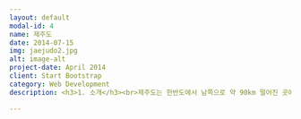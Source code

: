 ```yaml
---
layout: default
modal-id: 4
name: 제주도
date: 2014-07-15
img: jaejudo2.jpg
alt: image-alt
project-date: April 2014
client: Start Bootstrap
category: Web Development
description: <h3>1. 소개</h3><br>제주도는 한반도에서 남쪽으로 약 90km 떨어진 곳에 위치하며, 한라산(해발 1,950m)을 중심으로 남남서-북북동의 장축(약 73km)과 약 41km의 폭을 지닌 타원형의 본섬과 8개의 유인도로 이루어져 있다. 제주도의 면적은 1,847km2 으로, 휴양지로 유명한 화산섬인 태평양의 하와이섬(Big Island)과 대서양의 테너리페 카나리섬(Tenerife Canary Island)의 면적에 비해 각각 18%, 90%의 크기이다.<br>제주도는 비록 바다에 의해 둘러싸여 있지만 대륙붕 위에서 이루어진 대륙지각내 화산활동(continental intraplate volcanism)에 의해 만들어진 화산섬이기 때문에, 그 지질학적인 특징은 울릉도, 독도, 그리고 다른 해양 화산도(예, 하와이섬)와는 근본적인 차이를 지닌다.<br>제주도 중앙부에는 한라산이 있고 368개의 오름이 섬 전체에 고루 분포해 있다. 한라산 정상의 백록담은 화구로서 지름이 575m이고 깊이가 100m이다. 제주도는 동북동 방향으로 신장된 타원형의 형태를 이루며, 한라산을 정점으로 가운데가 볼록한 형태를 하고 있다. 제주도를 멀리서 보면 서쪽과 동쪽은 완만하고, 한라산에서 제주시와 서귀포시 쪽으로는 험준하다. 서쪽과 동쪽의 완만한 저지대 지역에는 파호이호이 용암이 굳어서 된 암석이, 북쪽과 남쪽 지역에는 아아 용암이 굳어서 된 암석이 주로 분포한다.<br><br><br><h3>2. 위치</h3><br><P align><img src="제주도위치.png"></P><br>제주도는 한반도에서 남쪽으로 약 90km 떨어진 곳에 위치하고 있다.<br><br><h3>3. 여행지</h3><br><img src="성산일출봉.png"><br><h4>" 성산일출봉 "</h4><br>조선 왕조의 법궁, 조선의 중심지인 경복궁은 조선시대에 만들어진 다섯 개의 궁궐 중 첫번째로 만들어진 곳으로 조선 왕조의 법궁이다.<br> 한양을 도읍으로 정한 후 종묘, 성곽과 사대문, 궁궐 등을 짓기 시작하는데 1394년 공사를 싲가해 이듬해인 1395년에 경복궁을 완성한다. '큰 복을 누리라'는 뜻으로 가진 '경복'이라는 이름은 정도전이 지은 것이다.<br> 왕자의 난 등이 일어나면서 다시 개경으로 천도하는 등 조선 초기 혼란한 정치 상황 속에서 경복궁은 궁궐로서 그 역할을 제대로 못하다가 세종 때에 이르러 정치 상황이 안정되고 비로소 이 곳이 조선왕조의 중심지로 역할을 하게 된다. <br><br><br><br><P align><img src="쇠소깍.png"></P><br><h4>" 쇠소깍 "</h4><br>서울특별시 용산구 서빙고동과 서초구 반포동을 잇는 다리인데 한국 최초의 2층 교량으로 1층은 홍수가 났을 떄 물에 잠기도록 설계된 잠수교이고, 2층이 반포대교이다. 잠수교는 1975년 9월에 착공해 이듬해 7월 15일 완공하였고, 반포대교는 1980년 1월에 착공해 1982년 6월 25일 완공하였다. <br><br><br><br><img src="아쿠아플라넷.png"><br><h4>" 아쿠아플라넷 "</h4><br>서울의 한복판인 종로구와 중구와의 경계를 흐르는 하천으로, 길이 10.84km, 유역면적 59.83㎢이다. 북악산·인왕산·남산 등으로 둘러싸인 서울 분지의 모든 물이 여기에 모여 동쪽으로 흐르다가 왕십리 밖 살곶이다리(箭串橋) 근처에서 중랑천(中浪川)과 합쳐 서쪽으로 흐름을 바꾸어 한강으로 빠진다. 본래의 명칭은 '개천(開川)'이었다.<br><br><br><br><img src="협재해수욕장.png"><br><h4>" 협재해수욕장 "</h4><br>서울특별시 중구와 용산구 경계에 있는 산<br>높이 265.2m. 대부분 화강암으로 구성되어 있다. 북쪽의 북악산, 동쪽의 낙산(駱山), 서쪽의 인왕산(仁旺山)과 함께 서울 중앙부를 둘러싸고 있다. 목멱산(木覓山)·종남산(終南山)·인경산(仁慶山 또는 引慶山)·열경산(列慶山)·마뫼 등으로도 불렸으나, 주로 목멱산이라 하였다. <br><br><br><br><br><h3>4. 먹거리</h3><br><br><img src="자매국수.png"><br>자매국수<br><br><br><img src="빨간집 매운오돌뼈.png"><br>빨간집 매운오돌뼈<br><br><br><img src="해물뚝배기.png"><br>해물뚝배기<br><br><br><img src="빅버거.png"><br>빅버거<br>

---
```

